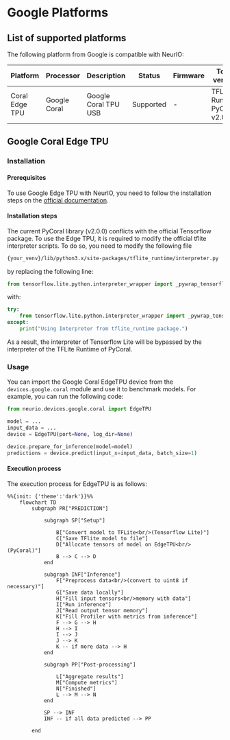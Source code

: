 # Google Platforms

## List of supported platforms
The following platform from Google is compatible with NeurIO:

| Platform       | Processor     | Description          | Status    | Firmware | Tools version                  |
|----------------|---------------|----------------------|-----------|----------|--------------------------------|
| Coral Edge TPU | Google Coral  | Google Coral TPU USB | Supported | -        | TFLite Runtime, PyCoral v2.0.0 |

## Google Coral Edge TPU

### Installation

#### Prerequisites

To use Google Edge TPU with NeurIO, you need to follow the installation steps on the [official documentation](https://coral.ai/docs/accelerator/get-started/#requirements).

#### Installation steps

The current PyCoral library (v2.0.0) conflicts with the official Tensorflow package. To use the Edge TPU,
it is required to modify the official tflite interpreter scripts. To do so, you need to modify the following file

```bash
{your_venv}/lib/python3.x/site-packages/tflite_runtime/interpreter.py
```
 by replacing the following line:
```python
from tensorflow.lite.python.interpreter_wrapper import _pywrap_tensorflow_interpreter_wrapper as _interpreter_wrapper
```
with:
```python
try:
    from tensorflow.lite.python.interpreter_wrapper import _pywrap_tensorflow_interpreter_wrapper as _interpreter_wrapper
except:
    print("Using Interpreter from tflite_runtime package.")
```

As a result, the interpreter of Tensorflow Lite will be bypassed by the interpreter of the TFLite Runtime of PyCoral.


### Usage

You can import the Google Coral EdgeTPU device from the `devices.google.coral` module and use it to benchmark models.
For example, you can run the following code:

```python
from neurio.devices.google.coral import EdgeTPU

model = ...
input_data = ...
device = EdgeTPU(port=None, log_dir=None)

device.prepare_for_inference(model=model)
predictions = device.predict(input_x=input_data, batch_size=1)
```

#### Execution process

The execution process for EdgeTPU is as follows:

```{mermaid}
%%{init: {'theme':'dark'}}%%
    flowchart TD
        subgraph PR["PREDICTION"]
            
            subgraph SP["Setup"]
                              
                B["Convert model to TFLite<br/>(Tensorflow Lite)"]
                C["Save TFlite model to file"]
                D["Allocate tensors of model on EdgeTPU<br/>(PyCoral)"]
                B --> C --> D
            end
            
            subgraph INF["Inference"]
                F["Preprocess data<br/>(convert to uint8 if necessary)"]
                G["Save data locally"]
                H["Fill input tensors<br/>memory with data"]
                I["Run inference"]
                J["Read output tensor memory"]
                K["Fill Profiler with metrics from inference"]
                F --> G --> H
                H --> I
                I --> J
                J --> K
                K -- if more data --> H
            end
            
            subgraph PP["Post-processing"]
                
                L["Aggregate results"]
                M["Compute metrics"]
                N["Finished"]
                L --> M --> N
            end
            
            SP --> INF
            INF -- if all data predicted --> PP
        
        end
        
```